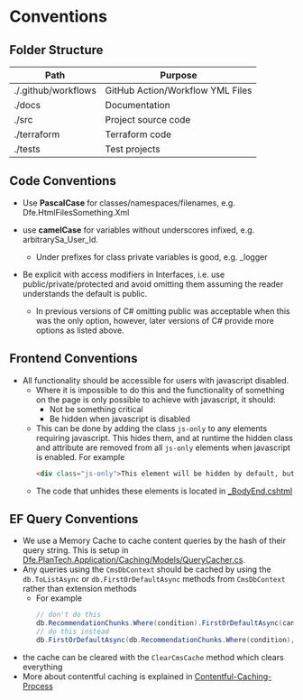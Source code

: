 # Conventions

## Folder Structure

| Path                | Purpose                          |
| ------------------- | -------------------------------- |
| ./.github/workflows | GitHub Action/Workflow YML Files |
| ./docs              | Documentation                    |
| ./src               | Project source code              |
| ./terraform         | Terraform code                   |
| ./tests             | Test projects                    |

## Code Conventions

- Use **PascalCase** for classes/namespaces/filenames, e.g. Dfe.HtmlFilesSomething.Xml

- use **camelCase** for variables without underscores infixed, e.g. arbitrarySa_User_Id.
  - Under prefixes for class private variables is good, e.g. \_logger
- Be explicit with access modifiers in Interfaces, i.e. use public/private/protected and avoid omitting them assuming the reader understands the default is public.
  - In previous versions of C# omitting public was acceptable when this was the only option, however, later versions of C# provide more options as listed above.

## Frontend Conventions
- All functionality should be accessible for users with javascript disabled.
  - Where it is impossible to do this and the functionality of something on the page is only possible to achieve with javascript, it should:
    - Not be something critical
    - Be hidden when javascript is disabled
  - This can be done by adding the class `js-only` to any elements requiring javascript. This hides them, and at runtime the hidden class and attribute are removed from all `js-only` elements when javascript is enabled.
    For example
    ```html
    <div class="js-only">This element will be hidden by default, but made visible via JS.</div>
    ```
  - The code that unhides these elements is located in [_BodyEnd.cshtml](src/Dfe.PlanTech.Web/Views/Shared/_BodyEnd.cshtml)

## EF Query Conventions
- We use a Memory Cache to cache content queries by the hash of their query string. This is setup in [Dfe.PlanTech.Application/Caching/Models/QueryCacher.cs](/src/Dfe.PlanTech.Application/Caching/Models/QueryCacher.cs).
- Any queries using the `CmsDbContext` should be cached by using the `db.ToListAsync` or `db.FirstOrDefaultAsync` methods from `CmsDbContext` rather than extension methods
  - For example
    ```csharp
    // don't do this
    db.RecommendationChunks.Where(condition).FirstOrDefaultAsync(cancellationToken);
    // do this instead
    db.FirstOrDefaultAsync(db.RecommendationChunks.Where(condition), cancellationToken);
    ```
- the cache can be cleared with the `ClearCmsCache` method which clears everything
- More about contentful caching is explained in [Contentful-Caching-Process](/docs/Contentful-Caching-Process.md)
